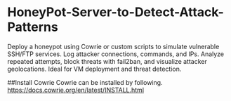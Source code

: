# HoneyPot-Server-to-Detect-Attack-Patterns
Deploy a honeypot using Cowrie or custom scripts to simulate vulnerable SSH/FTP services. Log attacker connections, commands, and IPs. Analyze repeated attempts, block threats with fail2ban, and visualize attacker geolocations. Ideal for VM deployment and threat detection.

##Install Cowrie
Cowrie can be installed by following. https://docs.cowrie.org/en/latest/INSTALL.html
